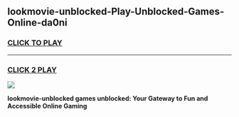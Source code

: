 
## lookmovie-unblocked-Play-Unblocked-Games-Online-da0ni
<h3>
<a href="https://premium76.site?title=lookmovie-unblocked&ref=25A">CLICK TO PLAY</a></h3>
<hr>

<h3>
<a href="https://premium76.site?title=lookmovie-unblocked&ref=25A">CLICK 2 PLAY</a>
  
</h3>

<a href="https://premium76.site?title=lookmovie-unblocked&ref=25A"><img src="https://clearcache.store/games.png"></a>


**lookmovie-unblocked games unblocked: Your Gateway to Fun and Accessible Online Gaming**
